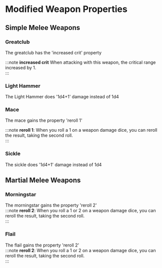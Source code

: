 # Modified Weapon Properties

## Simple Melee Weapons

### Greatclub

The greatclub has the 'increased crit' property  

:::note
**increased crit** When attacking with this weapon, the critical range increased by 1.  
:::

### Light Hammer

The Light Hammer does '1d4+1' damage instead of 1d4  

### Mace

The mace gains the property 'reroll 1'  

:::note
**reroll 1**: When you roll a 1 on a weapon damage dice, you can reroll the result, taking the second roll.  
:::

### Sickle

The sickle does '1d4+1' damage instead of 1d4  

## Martial Melee Weapons

### Morningstar

The morningstar gains the property 'reroll 2'  
:::note
**reroll 2**: When you roll a 1 or 2 on a weapon damage dice, you can reroll the result, taking the second roll.  
:::

### Flail

The flail gains the property 'reroll 2'  
:::note
**reroll 2**: When you roll a 1 or 2 on a weapon damage dice, you can reroll the result, taking the second roll.  
:::
